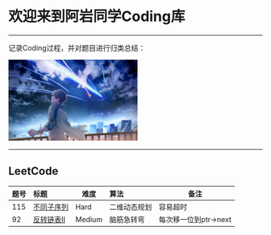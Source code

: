# 欢迎来到阿岩同学Coding库

------

记录Coding过程，并对题目进行归类总结：

<img src="paper.png" alt="paper" style="zoom:25%;" />



------

## LeetCode

| 题号 | 标题                                                         | 难度   | 算法         | 备注                  |
| ---- | :----------------------------------------------------------- | ------ | :----------- | --------------------- |
| 115  | [不同子序列](https://leetcode-cn.com/problems/distinct-subsequences/) | Hard   | 二维动态规划 | 容易超时              |
| 92   | [反转链表Ⅱ](https://leetcode-cn.com/problems/reverse-linked-list-ii/) | Medium | 脑筋急转弯   | 每次移一位到ptr->next |

